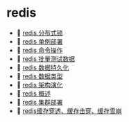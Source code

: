 # redis

* 📄 [redis 分布式锁](siyuan://blocks/20231110105237-9gqc4t8)
* 📄 [redis 单例部署](siyuan://blocks/20231110105237-4madtae)
* 📄 [redis 命令操作](siyuan://blocks/20231110105237-6gix5ks)
* 📄 [redis 批量测试数据](siyuan://blocks/20231114174539-5c7huc9)
* 📄 [redis 数据持久化](siyuan://blocks/20231110105237-urb1pil)
* 📄 [redis 数据类型](siyuan://blocks/20231110105237-chdm8jc)
* 📄 [redis 架构演化](siyuan://blocks/20231110105237-5buk4p8)
* 📄 [redis 概述](siyuan://blocks/20231110105237-ygxmj09)
* 📄 [redis 集群部署](siyuan://blocks/20231110105237-dhjyprl)
* 📄 [redis缓存穿透、缓存击穿、缓存雪崩](siyuan://blocks/20240405223554-vycvbtk)

　　‍
